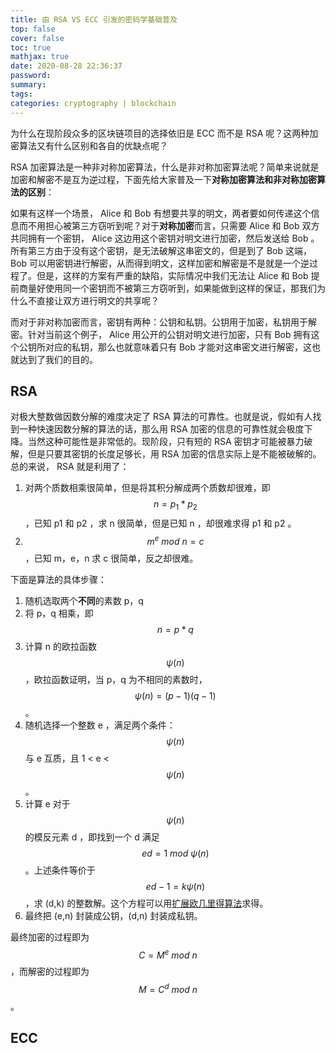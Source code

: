 ```yaml
---
title: 由 RSA VS ECC 引发的密码学基础普及
top: false
cover: false
toc: true
mathjax: true
date: 2020-08-28 22:36:37
password:
summary:
tags:
categories: cryptography | blockchain
---
```






为什么在现阶段众多的区块链项目的选择依旧是 ECC 而不是 RSA 呢？这两种加密算法又有什么区别和各自的优缺点呢？

  <!--more-->

RSA 加密算法是一种非对称加密算法，什么是非对称加密算法呢？简单来说就是加密和解密不是互为逆过程，下面先给大家普及一下**对称加密算法和非对称加密算法的区别**：

如果有这样一个场景， Alice 和 Bob 有想要共享的明文，两者要如何传递这个信息而不用担心被第三方窃听到呢？对于**对称加密**而言，只需要 Alice 和 Bob 双方共同拥有一个密钥， Alice 这边用这个密钥对明文进行加密，然后发送给 Bob 。所有第三方由于没有这个密钥，是无法破解这串密文的，但是到了 Bob 这端， Bob 可以用密钥进行解密，从而得到明文，这样加密和解密是不是就是一个逆过程了。但是，这样的方案有严重的缺陷，实际情况中我们无法让 Alice 和 Bob 提前商量好使用同一个密钥而不被第三方窃听到，如果能做到这样的保证，那我们为什么不直接让双方进行明文的共享呢？

而对于非对称加密而言，密钥有两种：公钥和私钥。公钥用于加密，私钥用于解密。针对当前这个例子， Alice 用公开的公钥对明文进行加密，只有 Bob 拥有这个公钥所对应的私钥，那么也就意味着只有 Bob 才能对这串密文进行解密，这也就达到了我们的目的。

## RSA

对极大整数做因数分解的难度决定了 RSA 算法的可靠性。也就是说，假如有人找到一种快速因数分解的算法的话，那么用 RSA 加密的信息的可靠性就会极度下降。当然这种可能性是非常低的。现阶段，只有短的 RSA 密钥才可能被暴力破解，但是只要其密钥的长度足够长，用 RSA 加密的信息实际上是不能被破解的。总的来说， RSA 就是利用了：

1. 对两个质数相乘很简单，但是将其积分解成两个质数却很难，即 $$n=p_1*p_2$$ ，已知 p1 和 p2 ，求 n 很简单，但是已知 n ，却很难求得 p1 和 p2 。
2.  $${m^e}\ mod \ n=c$$ ，已知 m，e，n 求 c 很简单，反之却很难。

下面是算法的具体步骤：

1. 随机选取两个**不同**的素数 p，q
2. 将 p，q 相乘，即 $$n=p*q$$ 
3. 计算 n 的欧拉函数 $$\psi(n)$$ ，欧拉函数证明，当 p，q 为不相同的素数时， $$\psi(n)=(p-1)(q-1)$$ 。
4. 随机选择一个整数 e ，满足两个条件： $$\psi(n)$$ 与 e 互质，且 1 < e <  $$\psi(n)$$ 。
5. 计算 e 对于 $$\psi(n)$$ 的模反元素 d ，即找到一个 d 满足 $$ed=1\ mod\ \psi(n) $$ 。上述条件等价于 $$ed-1=k\psi(n)$$ ，求 (d,k) 的整数解。这个方程可以用[扩展欧几里得算法](https://zh.wikipedia.org/wiki/%E6%89%A9%E5%B1%95%E6%AC%A7%E5%87%A0%E9%87%8C%E5%BE%97%E7%AE%97%E6%B3%95)求得。
6. 最终把 (e,n) 封装成公钥，(d,n) 封装成私钥。 

最终加密的过程即为 $$C=M^e\ mod \ n$$ ，而解密的过程即为 $$M=C^d\ mod\ n$$ 。

## ECC

